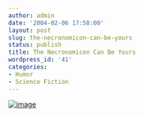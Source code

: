 ```yaml
---
author: admin
date: '2004-02-06 17:58:00'
layout: post
slug: the-necronomicon-can-be-yours
status: publish
title: The Necronomicon Can Be Yours
wordpress_id: '41'
categories:
- Humor
- Science Fiction
---
```


[![image](http://www.cthulhulives.org/necronomicontest/necpages.jpg)](http://www.cthulhulives.org/necronomicontest/contest.html)
